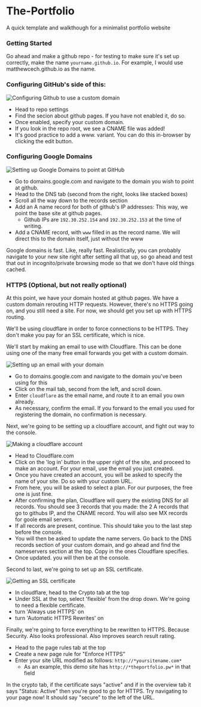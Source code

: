 # The-Portfolio
A quick template and walkthough for a minimalist portfolio website

### Getting Started
Go ahead and make a github repo - for testing to make sure it's set up correctly, make the name `yourname.github.io`. For example, I would use matthewcech.github.io as the name.

### Configuring GitHub's side of this:

![Configuring Github to use a custom domain](https://i.imgur.com/NZlhA6a.gif)

- Head to repo settings
- Find the secion about github pages. If you have not enabled it, do so. 
- Once enabled, specify your custom domain. 
- If you look in the repo root, we see a CNAME file was added!
- It's good practice to add a www.<sitename> variant. You can do this in-browser by clicking the edit button.


### Configuring Google Domains

![Setting up Google Domains to point at GitHub](https://i.imgur.com/Nn929du.gif) 

- Go to domains.google.com and navigate to the domain you wish to point at github.
- Head to the DNS tab (second from the right, looks like stacked boxes)
- Scroll all the way down to the records section
- Add an A name record for both of github's IP addresses: This way, we point the base site at github pages.
  - Github IPs are `192.30.252.154` and `192.30.252.153` at the time of writing.
- Add a CNAME record, with `www` filled in as the record name. We will direct this to the domain itself, just without the www

Google domains is fast. Like, really fast. Realistically, you can probably navigate to your new site right after setting all that up, so go ahead and test that out in incognito/private browsing mode so that we don't have old things cached.

### HTTPS (Optional, but not really optional)

At this point, we have your domain hosted at github pages. We have a custom domain rerouting HTTP requests.
However, there's no HTTPS going on, and you still need a site. For now, we should get you set up with HTTPS routing.

We'll be using cloudflare in order to force connections to be HTTPS. They don't make you pay for an SSL certificate, which is nice.

We'll start by making an email to use with Cloudflare. This can be done using one of the many free email forwards you get with a custom domain.

![Setting up an email with your domain](https://i.imgur.com/eFmyvsb.gif)

- Go to domains.google.com and navigate to the domain you've been using for this
- Click on the mail tab, second from the left, and scroll down. 
- Enter `cloudflare` as the email name, and route it to an email you own already. 
- As necessary, confirm the email. If you forward to the email you used for registering the domain, no confirmation is necessary.


Next, we're going to be setting up a cloudflare account, and fight out way to the console.

![Making a cloudflare account](https://i.imgur.com/uNvyr7k.gif)

- Head to Cloudflare.com
- Click on the 'log in' button in the upper right of the site, and proceed to make an account. For your email, use the email you just created.
- Once you have created an account, you will be asked to specify the name of your site. Do so with your custom URL.
- From here, you will be asked to select a plan. For our purposes, the free one is just fine. 
- After confirming the plan, Cloudflare will query the existing DNS for all records. You should see 3 records that you made: the 2 A records that go to githubs IP, and the CNAME record. You will also see MX records for goole email servers. 
- If all records are present, continue. This should take you to the last step before the console.
- You will then be asked to update the name servers. Go back to the DNS records section of your custom domain, and go ahead and find the nameservers section at the top. Copy in the ones Cloudflare specifies.
- Once updated. you will then be at the console.

Second to last, we're going to set up an SSL certificate.

![Getting an SSL certificate](https://i.imgur.com/8eG7flT.gif)

- In cloudflare, head to the Crypto tab at the top
- Under SSL at the top, select 'flexible' from the drop down. We're going to need a flexible certificate. 
- turn 'Always use HTTPS' on
- turn 'Automatic HTTPS Rewrites' on

Finally, we're going to force everything to be rewritten to HTTPS. Because Security. Also looks professional. Also improves search result rating.



- Head to the page rules tab at the top
- Create a new page rule for "Enforce HTTPS"
- Enter your site URL modified as follows: `http://*yoursitename.com*`
	- As an example, this demo site has `http://*theportfolio.pw*` in that field

In the crypto tab, if the certificate says "active" and if in the overview tab it says "Status: Active" then you're good to go for HTTPS. Try navigating to your page now! It should say "secure" to the left of the URL.